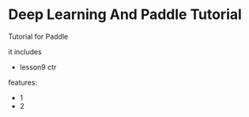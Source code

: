 # Deep Learning And Paddle Tutorial

Tutorial for Paddle

it includes
* lesson9  ctr

features:
* 1
* 2
